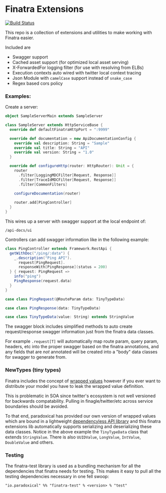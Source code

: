Finatra Extensions
===

[![Build Status](https://travis-ci.org/paradoxical-io/finatra-extensions.svg?branch=master)](https://travis-ci.org/paradoxical-io/finatra-extensions)

This repo is a collection of extensions and utilities to make working with Finatra easier.

Included are 

- Swagger support
- Cached asset support (for optimized local asset serving)
- X-ForwardedFor logging filter (for use with resolving from ELBs)
- Execution contexts auto wired with twitter local context tracing
- Json Module with `camelCase` support instead of `snake_case`
- Regex based cors policy

### Examples:

Create a server:

```scala
object SampleServerMain extends SampleServer

class SampleServer extends HttpServiceBase {
  override def defaultFinatraHttpPort = ":9999"

  override def documentation = new ApiDocumentationConfig {
    override val description: String = "Sample"
    override val title: String = "API"
    override val version: String = "1.0"
  }

  override def configureHttp(router: HttpRouter): Unit = {
    router
      .filter[LoggingMDCFilter[Request, Response]]
      .filter[TraceIdMDCFilter[Request, Response]]
      .filter[CommonFilters]
    
    configureDocumentation(router)

    router.add[PingController]
  }
}
```

This wires up a server with swagger support at the local endpoint of:

```
/api-docs/ui
```

Controllers can add swagger information like in the following example:

```scala
class PingController extends Framework.RestApi {
  getWithDoc("/ping/:data") {
    _.description("Ping API").
      request[PingRequest].
      responseWith[PingResponse](status = 200)
  } { request: PingRequest =>
    info("ping")
    PingResponse(request.data)
  }
}

case class PingRequest(@RouteParam data: TinyTypeData)

case class PingResponse(data: TinyTypeData)

case class TinyTypeData(value: String) extends StringValue
```

The swagger block includes simplified methods to auto create request/response swagger information just from the finatra data classes.

For example `.request[T]` will automatically map route param, query param, headers, etc into the proper swagger based on the finatra annotations,
and any fields that are _not_ annotated will be created into a "body" data classes for swagger to generate from.

### NewTypes (tiny types)

Finatra includes the concept of [wrapped values](https://twitter.github.io/finatra/scaladocs/com/twitter/inject/domain/WrappedValue.html) 
however if you ever want to distribute your model you have to leak the wrapped value definition.  

This is problematic in SOA since twitter's ecosystem is not well versioned for backwards compatability.  Pulling in finagle/twitter/etc across service boundaries should be avoided.  

To that end, paradoxical has provided our own version of wrapped values which are bound in a lightweight [dependencyless API library](https://github.com/paradoxical-io/scala-global/tree/master/global/src/main/scala/io/paradoxical/global/tiny) and this finatra extensions lib automatically supports serializing and deserializing these data classes.  Notice in the above example the `TinyTypeData` class that extends `StringValue`. There is also `UUIDValue`, `LongValue`, `IntValue`, `DoubleValue` and others.


### Testing

The finatra-test library is used as a bundling mechanism for all the dependencies that finatra needs for testing. This makes it easy
to pull all the testing dependencies necessary in one fell swoop:

```
"io.paradoxical" %% "finatra-test" % <version> % "test"
```

